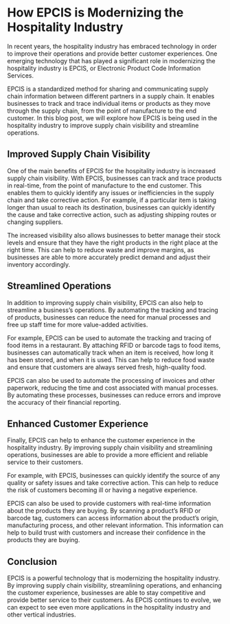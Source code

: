 # How EPCIS is Modernizing the Hospitality Industry

In recent years, the hospitality industry has embraced technology in order to improve their operations and provide better customer experiences. One emerging technology that has played a significant role in modernizing the hospitality industry is EPCIS, or Electronic Product Code Information Services.

EPCIS is a standardized method for sharing and communicating supply chain information between different partners in a supply chain. It enables businesses to track and trace individual items or products as they move through the supply chain, from the point of manufacture to the end customer. In this blog post, we will explore how EPCIS is being used in the hospitality industry to improve supply chain visibility and streamline operations.

## Improved Supply Chain Visibility

One of the main benefits of EPCIS for the hospitality industry is increased supply chain visibility. With EPCIS, businesses can track and trace products in real-time, from the point of manufacture to the end customer. This enables them to quickly identify any issues or inefficiencies in the supply chain and take corrective action. For example, if a particular item is taking longer than usual to reach its destination, businesses can quickly identify the cause and take corrective action, such as adjusting shipping routes or changing suppliers.

The increased visibility also allows businesses to better manage their stock levels and ensure that they have the right products in the right place at the right time. This can help to reduce waste and improve margins, as businesses are able to more accurately predict demand and adjust their inventory accordingly.

## Streamlined Operations

In addition to improving supply chain visibility, EPCIS can also help to streamline a business’s operations. By automating the tracking and tracing of products, businesses can reduce the need for manual processes and free up staff time for more value-added activities.

For example, EPCIS can be used to automate the tracking and tracing of food items in a restaurant. By attaching RFID or barcode tags to food items, businesses can automatically track when an item is received, how long it has been stored, and when it is used. This can help to reduce food waste and ensure that customers are always served fresh, high-quality food.

EPCIS can also be used to automate the processing of invoices and other paperwork, reducing the time and cost associated with manual processes. By automating these processes, businesses can reduce errors and improve the accuracy of their financial reporting.

## Enhanced Customer Experience

Finally, EPCIS can help to enhance the customer experience in the hospitality industry. By improving supply chain visibility and streamlining operations, businesses are able to provide a more efficient and reliable service to their customers.

For example, with EPCIS, businesses can quickly identify the source of any quality or safety issues and take corrective action. This can help to reduce the risk of customers becoming ill or having a negative experience.

EPCIS can also be used to provide customers with real-time information about the products they are buying. By scanning a product’s RFID or barcode tag, customers can access information about the product’s origin, manufacturing process, and other relevant information. This information can help to build trust with customers and increase their confidence in the products they are buying.

## Conclusion

EPCIS is a powerful technology that is modernizing the hospitality industry. By improving supply chain visibility, streamlining operations, and enhancing the customer experience, businesses are able to stay competitive and provide better service to their customers. As EPCIS continues to evolve, we can expect to see even more applications in the hospitality industry and other vertical industries.
